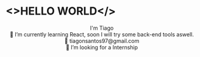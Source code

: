 # <>HELLO WORLD</> 
<p align="center">
I'm Tiago</br>
🌱 I’m currently learning React, soon I will try some back-end tools aswell.</br>
📧 tiagonsantos97@gmail.com </br>
👯 I’m looking for a Internship

</p>

<!--
**dariish/dariish** is a ✨ _special_ ✨ repository because its `README.md` (this file) appears on your GitHub profile.

Here are some ideas to get you started:

- 🔭 I’m currently working on ...
- 🌱 I’m currently learning ...
- 👯 I’m looking to collaborate on ...
- 🤔 I’m looking for help with ...
- 💬 Ask me about ...
- 📫 How to reach me: ...
- 😄 Pronouns: ...
- ⚡ Fun fact: ...
-->
